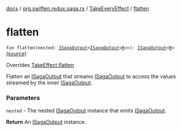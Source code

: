 [docs](../../index.md) / [org.swiften.redux.saga.rx](../index.md) / [TakeEveryEffect](index.md) / [flatten](./flatten.md)

# flatten

`fun flatten(nested: `[`ISagaOutput`](../../org.swiften.redux.saga.common/-i-saga-output/index.md)`<`[`ISagaOutput`](../../org.swiften.redux.saga.common/-i-saga-output/index.md)`<`[`R`](index.md#R)`>>): `[`ISagaOutput`](../../org.swiften.redux.saga.common/-i-saga-output/index.md)`<`[`R`](index.md#R)`>` [(source)](https://github.com/protoman92/KotlinRedux/tree/master/common/common-rx-saga/src/main/kotlin/org/swiften/redux/saga/rx/TakeEveryEffect.kt#L27)

Overrides [TakeEffect.flatten](../-take-effect/flatten.md)

Flatten an [ISagaOutput](../../org.swiften.redux.saga.common/-i-saga-output/index.md) that streams [ISagaOutput](../../org.swiften.redux.saga.common/-i-saga-output/index.md) to access the values streamed by
the inner [ISagaOutput](../../org.swiften.redux.saga.common/-i-saga-output/index.md).

### Parameters

`nested` - The nested [ISagaOutput](../../org.swiften.redux.saga.common/-i-saga-output/index.md) instance that emits [ISagaOutput](../../org.swiften.redux.saga.common/-i-saga-output/index.md).

**Return**
An [ISagaOutput](../../org.swiften.redux.saga.common/-i-saga-output/index.md) instance.

